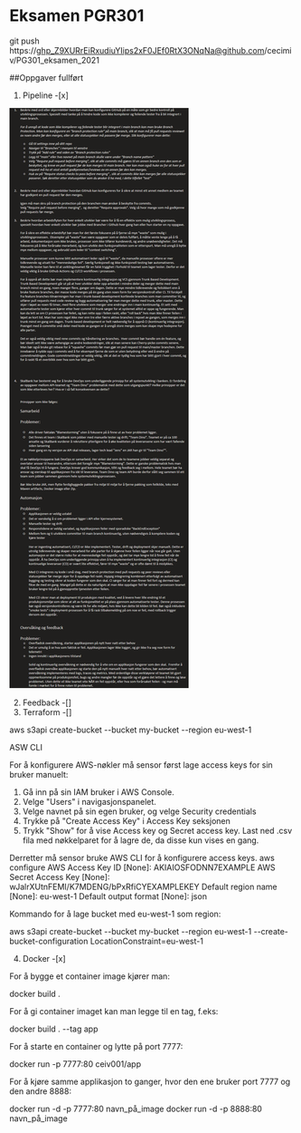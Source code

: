# Eksamen PGR301


git push https://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@github.com/cecimiv/PG301_eksamen_2021

##Oppgaver fullført

1. Pipeline -[x]
   
  ![img.png](img.png)



2. Feedback -[]
3. Terraform -[]

aws s3api create-bucket --bucket my-bucket --region eu-west-1

ASW CLI

For å konfigurere AWS-nøkler må sensor først lage access keys for sin bruker manuelt:

 1. Gå inn på sin IAM bruker i AWS Console.
 2. Velge "Users" i navigasjonspanelet.
 3. Velge navnet på sin egen bruker, og velge Security credentials
 4. Trykke på "Create Access Key" i Access Key seksjonen
 5. Trykk "Show" for å vise Access key og Secret access key. Last ned .csv fila med nøkkelparet for å lagre de, da
    disse kun vises en gang.

Derretter må sensor bruke AWS CLI for å konfigurere access keys.
    aws configure
    AWS Access Key ID [None]: AKIAIOSFODNN7EXAMPLE
    AWS Secret Access Key [None]: wJalrXUtnFEMI/K7MDENG/bPxRfiCYEXAMPLEKEY
    Default region name [None]: eu-west-1
    Default output format [None]: json

Kommando for å lage bucket med eu-west-1 som region:

aws s3api create-bucket --bucket my-bucket --region eu-west-1 --create-bucket-configuration LocationConstraint=eu-west-1

4. Docker -[x]

For å bygge et container image kjører man:

 docker build . 

 For å gi container imaget kan man legge til en tag, f.eks:

 docker build . --tag app

For å starte en container og lytte på port 7777:

 docker run -p 7777:80 ceiv001/app

For å kjøre samme applikasjon to ganger, hvor den ene bruker port 7777 og den andre 8888:

docker run -d -p 7777:80 navn_på_image
docker run -d -p 8888:80 navn_på_image


 
